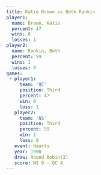 ```yaml
---
title: Katie Brown vs Beth Rankin
player1:            
  name: Brown, Katie
  percent: 47       
  wins: 0           
  losses: 1         
player2:            
  name: Rankin, Beth
  percent: 59       
  wins: 1           
  losses: 0         
games:
 - player1:         
     team: 'QC'     
     position: Third
     percent: 47    
     win: 0         
     loss: 1        
   player2:         
     team: 'NS'     
     position: Third
     percent: 59    
     win: 1         
     loss: 0        
   event: Hearts       
   year: 1990          
   draw: Round Robin(3)
   score: NS 9 - QC 4  
---
```

